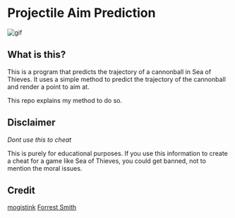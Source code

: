 # Projectile Aim Prediction
![gif](./PredictionShowcaseSmall.gif)

## What is this?
This is a program that predicts the trajectory of a cannonball in Sea of Thieves. It uses a simple method to predict the trajectory of the cannonball and render a point to aim at.

This repo explains my method to do so.

## Disclaimer
_Dont use this to cheat_

This is purely for educational purposes. If you use this information to create a cheat for a game like Sea of Thieves, you could get banned, not to mention the moral issues.

## Credit
[mogistink](https://www.unknowncheats.me/forum/members/3434160.html)
[Forrest Smith](https://www.forrestthewoods.com/blog/solving_ballistic_trajectories/)

